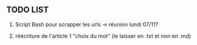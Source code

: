 ## TODO LIST

1. Script Bash pour scrapper les urls 
-> réunion lundi 07/11?

2. réécriture de l'article 1 "choix du mot" 
(le laisser en .txt et non en .md)
